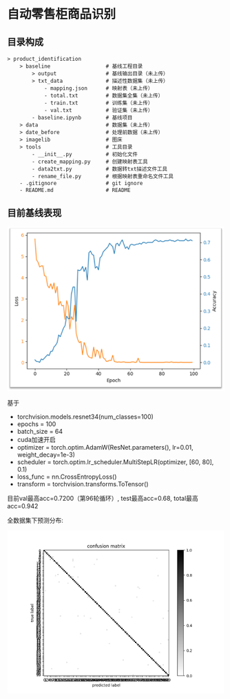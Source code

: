# 自动零售柜商品识别

## 目录构成

```none
> product_identification
    > baseline                  # 基线工程目录
        > output                # 基线输出目录（未上传）
        > txt_data              # 描述性数据集（未上传）
            - mapping.json      # 映射表（未上传）
            - total.txt         # 数据集全集（未上传）
            - train.txt         # 训练集（未上传）
            - val.txt           # 验证集（未上传）
        - baseline.ipynb        # 基线项目
    > data                      # 数据集（未上传）
    > date_before               # 处理前数据（未上传）
    > imagelib                  # 图床
    > tools                     # 工具目录
        - __init__.py           # 初始化文件
        - create_mapping.py     # 创建映射表工具
        - data2txt.py           # 数据转txt描述文件工具
        - rename_file.py        # 根据映射表重命名文件工具
    - .gitignore                # git ignore
    - README.md                 # README
```

## 目前基线表现

![baseline score](imagelib/baseline_score.png)

基于

- torchvision.models.resnet34(num_classes=100)
- epochs = 100
- batch_size = 64
- cuda加速开启
- optimizer = torch.optim.AdamW(ResNet.parameters(), lr=0.01, weight_decay=1e-3)
- scheduler = torch.optim.lr_scheduler.MultiStepLR(optimizer, [60, 80], 0.1)
- loss_func = nn.CrossEntropyLoss()
- transform = torchvision.transforms.ToTensor()

目前val最高acc=0.7200（第96轮循环）, test最高acc=0.68, total最高acc=0.942

全数据集下预测分布:

![total confusion matrix](imagelib/total_confusion_matrix.png)
